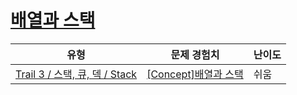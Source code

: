 # [배열과 스택](https://www.codetree.ai/trails/complete/curated-cards/intro-array-and-stack)

|유형|문제 경험치|난이도|
|---|---|---|
|[Trail 3 / 스택, 큐, 덱 / Stack](https://www.codetree.ai/trail-info/novice-high/)|[[Concept]배열과 스택](https://www.codetree.ai/trails/complete/curated-cards/intro-array-and-stack/)|쉬움|


